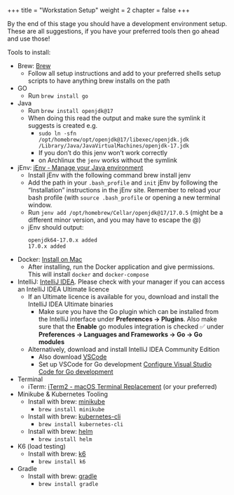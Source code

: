 +++
title = "Workstation Setup"
weight = 2
chapter = false
+++

By the end of this stage you should have a development environment setup. 
These are all suggestions, if you have your preferred tools then go ahead and use those!

Tools to install:

* Brew: [Brew](https://brew.sh/)
    * Follow all setup instructions and add to your preferred shells setup scripts to have anything brew installs on the path
* GO
    * Run `brew install go`
* Java
    * Run `brew install openjdk@17`
    * When doing this read the output and make sure the symlink it suggests is created e.g.
        * `sudo ln -sfn /opt/homebrew/opt/openjdk@17/libexec/openjdk.jdk /Library/Java/JavaVirtualMachines/openjdk-17.jdk`
        * If you don’t do this jenv won’t work correctly
        * on Archlinux the `jenv` works without the symlink
* jEnv: [jEnv - Manage your Java environment](https://www.jenv.be/)
    * Install jEnv with the following command brew install jenv
    * Add the path in your `.bash_profile` and `init` jEnv by following the “Installation” instructions in the jEnv site. Remember to reload your bash profile (with `source .bash_profile` or opening a new terminal window.
    * Run `jenv add /opt/homebrew/Cellar/openjdk@17/17.0.5`  (might be a different minor version, and you may have to escape the @)
    * jEnv should output:
      ```text
      openjdk64-17.0.x added
      17.0.x added 
      ```
* Docker: [Install on Mac](https://docs.docker.com/desktop/install/mac-install/)
    * After installing, run the Docker application and give permissions. This will install `docker` and `docker-compose`
* IntelliJ: [IntelliJ IDEA](https://www.jetbrains.com/idea/download/#section=mac). Please check with your manager if you can access an IntelliJ IDEA Ultimate licence
    * If an Ultimate licence is available for you, download and install the IntelliJ IDEA Ultimate binaries
      * Make sure you have the Go plugin which can be installed from the IntelliJ interface under **Preferences -> Plugins**. Also make sure that the **Enable** go modules integration is checked :white_check_mark: under **Preferences -> Languages and Frameworks -> Go -> Go modules**
    * Alternatively, download and install IntelliJ IDEA Community Edition
      * Also download [VSCode](https://code.visualstudio.com/download)
      * Set up VSCode for Go development [Configure Visual Studio Code for Go development](https://learn.microsoft.com/en-us/azure/developer/go/configure-visual-studio-code)
* Terminal
    * iTerm: [iTerm2 - macOS Terminal Replacement](https://iterm2.com/)  (or your preferred)
* Minikube & Kubernetes Tooling
    * Install with brew: [minikube](https://formulae.brew.sh/formula/minikube)
        * `brew install minikube`
    * Install with brew: [kubernetes-cli](https://formulae.brew.sh/formula/kubernetes-cli)
        * `brew install kubernetes-cli`
    * Install with brew: [helm](https://formulae.brew.sh/formula/helm)
        * `brew install helm`
* K6 (load testing)
    * Install with brew: [k6](https://formulae.brew.sh/formula/k6)
        * `brew install k6`
* Gradle
    * Install with brew: [gradle](https://formulae.brew.sh/formula/gradle)
        * `brew install gradle`





